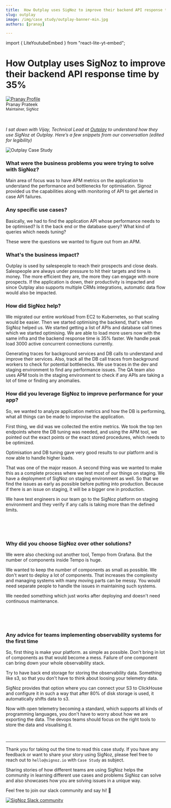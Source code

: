 ```yaml
---
title:  How Outplay uses SigNoz to improve their backend API response time by 35%
slug: outplay
image: /img/case_study/outplay-banner-min.jpg
authors: [pranay]

---
```

import { LiteYoutubeEmbed } from "react-lite-yt-embed";

# How Outplay uses SigNoz to improve their backend API response time by 35%

<head>
  <link rel="canonical" href="https://signoz.io/case-study/outplay/"/>
  <meta property="og:image" content="https://signoz.io/img/case_study/outplay-banner-min.jpg"/>
  <meta property="twitter:card" content="summary_large_image"/>
  <meta name ="twitter:image" content="https://signoz.io/img/case_study/outplay-banner-min.jpg"/>


</head>

<div class="avatar">
  <a
    class="avatar__photo-link avatar__photo avatar__photo--lg"
    href="https://twitter.com/pranay01">
    <img
      alt="Pranay Profile"
      src="/img/authors/pranay_profile_pic.webp" />
  </a>
  <div class="avatar__intro">
    <div class="avatar__name">Pranay Prateek</div>
    <small class="avatar__subtitle">
      Maintainer, SigNoz
    </small>
  </div>
</div>

<br />
<br />


*I sat down with Vijay, Technical Lead  at <a href = "https://outplayhq.com" rel="noopener noreferrer nofollow" target="_blank" >Outplay</a> to understand how they use SigNoz at Outplay. Here’s a few snippets from our conversation (edited for legibility)*

![Outplay Case Study](/img/case_study/outplay-banner.webp)

### What were the business problems you were trying to solve with SigNoz?

Main area of focus was to have APM metrics on the application to understand the performance and bottlenecks for optimisation. Signoz provided us the capabilities along with monitoring of API to get alerted in case API failures.

### Any specific use cases?

Basically, we had to find the application API whose performance needs to be optimised? Is it the back end or the database query? What kind of queries which needs tuning? 

These were the questions we wanted to figure out from an APM.

### What's the business impact?
Outplay is used by salespeople to reach their prospects and close deals. Salespeople are always under pressure to hit their targets and time is money. The more efficient they are, the more they can engage with more prospects. If the application is down, their productivity is impacted and since Outplay also supports multiple CRMs integrations, automatic data flow would also be impacted.

### How did SigNoz help?
We migrated our entire workload from EC2 to Kubernetes, so that scaling would be easier. Then we started optimising the backend, that's when SigNoz helped us. We started getting a list of APIs and database call times which we started optimising. We are able to load more users now with the same infra and the backend response time is 35% faster. We handle peak load 3000 active concurrent connections currently.

Generating traces for background services and DB calls to understand and improve their services. Also, track all the DB call traces from background workers to check for potential bottlenecks.
We use traces in the dev and staging environment to find any performance issues. The QA team also uses APM tools in the staging environment to check if any APIs are taking a lot of time or finding any anomalies.

### How did you leverage SigNoz to improve performance for your app?

So, we wanted to analyze application metrics and how the DB is performing, what all things can be made to improvise the application.

First thing, we did was we collected the entire metrics. We took the top ten endpoints where the DB tuning was needed, and using the APM tool, we pointed out the exact points or the exact stored procedures, which needs to be optimized.

Optimisation and DB tuning gave very good results to our platform and is now able to handle higher loads.

That was one of the major reason. A second thing was we wanted to make this as a complete process where we test most of our things on staging. We have a deployment of SigNoz on staging environment as well. So that we find the issues as early as possible before putting into production. Because if there is an issue on staging, it will be a bigger one in production.

We have test engineers in our team go to the SigNoz platform on staging environment and they verify if any calls is taking more than the defined limits.

<br />
<LiteYoutubeEmbed id="nh79MBqwc0w" mute={false} />
<br />
<br />

### Why did you choose SigNoz over other solutions?

We were also checking out another tool, Tempo from Grafana. But the number of components inside Tempo is huge.

We wanted to keep the number of components as small as possible. We don't want to deploy a lot of components. That increases the complexity and managing systems with many moving parts can be messy. You would need separate people to handle the issues in maintaining such systems.

We needed something which just works after deploying and doesn't need continuous maintenance.
<br />
<br />

<LiteYoutubeEmbed id="diaVE3TT2Ck" mute={false} />

<br />
<br />

### Any advice for teams implementing observability systems for the first time

So, first thing is make your platform. as simple as possible. Don't bring in lot of components as that would become a mess. Failure of one component can bring down your whole observability stack.


Try to have back end storage for storing the observability data. Something like s3, so that you don't have to think about loosing your telemetry data.

SigNoz provides that option where you can connect your S3 to ClickHouse and configure it in such a way that after 80% of disk storage is used, it automatically shifts data to s3.

Now with open telemetry becoming a standard, which supports all kinds of programming languages, you don't have to worry about how we are exporting the data. The devops teams should focus on the right tools to store the data and visualising it.

<p>&nbsp;</p>

---

Thank you for taking out the time to read this case study. If you have any feedback or want to share your story using SigNoz, please feel free to reach out to `hello@signoz.io` with `Case Study` as subject.

Sharing stories of how different teams are using SigNoz helps the community in learning different use cases and problems SigNoz can solve and also showcases how you are solving issues in a unique way.

Feel free to join our slack community and say hi! 👋

[![SigNoz Slack community](/img/blog/common/join_slack_cta.png)](https://signoz.io/slack)
